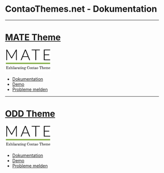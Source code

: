 # ContaoThemes.net - Dokumentation

---

[MATE Theme](/mate-theme/installation.md)
=========================================

![](/mate-theme/images/mate_logo.png)

- [Dokumentation](/mate-theme/installation.md)
- [Demo](https://mate.contao-themes.net/)
- [Probleme melden](https://github.com/contao-themes-net/mate-theme-bundle/issues)

---

[ODD Theme](/odd-theme/installation.md)
=======================================

![](/mate-theme/images/mate_logo.png)

- [Dokumentation](/odd-theme/installation.md)
- [Demo](https://odd.contao-themes.net/)
- [Probleme melden](https://github.com/contao-themes-net/odd-theme-bundle/issues)
